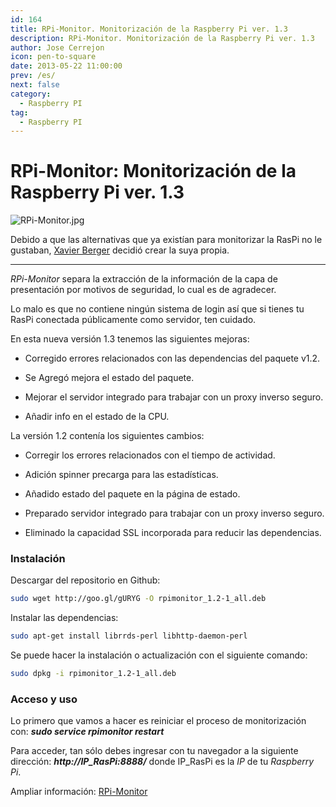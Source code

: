 ```yaml
---
id: 164
title: RPi-Monitor. Monitorización de la Raspberry Pi ver. 1.3
description: RPi-Monitor. Monitorización de la Raspberry Pi ver. 1.3
author: Jose Cerrejon
icon: pen-to-square
date: 2013-05-22 11:00:00
prev: /es/
next: false
category:
  - Raspberry PI
tag:
  - Raspberry PI
---
```


# RPi-Monitor: Monitorización de la Raspberry Pi ver. 1.3

![RPi-Monitor.jpg](/images/RPi-Monitor.jpg)

Debido a que las alternativas que ya existían para monitorizar la RasPi no le gustaban, [Xavier Berger](https://plus.google.com/118321123159949482668) decidió crear la suya propia.

- - -
*RPi-Monitor* separa la extracción de la información de la capa de presentación por motivos de seguridad, lo cual es de agradecer.

Lo malo es que no contiene ningún sistema de login así que si tienes tu RasPi conectada públicamente como servidor, ten cuidado.

En esta nueva versión 1.3 tenemos las siguientes mejoras:

* Corregido errores relacionados con las dependencias del paquete v1.2.

* Se Agregó mejora el estado del paquete.

* Mejorar el servidor integrado para trabajar con un proxy inverso seguro.
 
* Añadir info en el estado de la CPU.

La versión 1.2 contenía los siguientes cambios:

* Corregir los errores relacionados con el tiempo de actividad.

* Adición spinner precarga para las estadísticas.

* Añadido estado del paquete en la página de estado.

* Preparado servidor integrado para trabajar con un proxy inverso seguro.

* Eliminado la capacidad SSL incorporada para reducir las dependencias.

###  Instalación

Descargar del repositorio en Github:
```bash
sudo wget http://goo.gl/gURYG -O rpimonitor_1.2-1_all.deb
```

Instalar las dependencias:
```bash
sudo apt-get install librrds-perl libhttp-daemon-perl
```

Se puede hacer la instalación o actualización con el siguiente comando:
```bash
sudo dpkg -i rpimonitor_1.2-1_all.deb
```

###  Acceso y uso

Lo primero que vamos a hacer es reiniciar el proceso de monitorización con: ***sudo service rpimonitor restart***

Para acceder, tan sólo debes ingresar con tu navegador a la siguiente dirección: ***http://IP_RasPi:8888/*** donde IP_RasPi es la *IP* de tu *Raspberry Pi*.

Ampliar información: [RPi-Monitor](http://rpi-experiences.blogspot.fr)